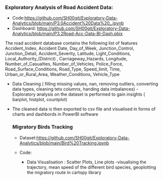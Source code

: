 
### Exploratory Analysis of Road Accident Data:
- Code:https://github.com/SH00git/Exploratory-Data-Analytics/blob/main/P3.0Accident%20Data%20_.ipynb
- Dashboard: https://github.com/SH00git/Exploratory-Data-Analytics/blob/main/P3.2Road-Acc-Data-BI-Dash.pbix
  
The road accident database contains the following list of features
 Accident_Index, Accident Date, Day_of_Week, Junction_Control, Junction_Detail, Accident_Severity,  Latitude,  Light_Conditions, Local_Authority_(District) , Carriageway_Hazards, Longitude,  Number_of_Casualties, Number_of_Vehicles, Police_Force, Road_Surface_Conditions, Road_Type, Speed_limit, Time, Urban_or_Rural_Area, Weather_Conditions, Vehicle_Type                

- Data Cleaning ( filling missing values, nan, removing outliers, converting data types, cleaning tetx columns, handing data imbalances)
-Exploratory analysis on the dataset is performed to gain insights ( barplot, histplot, countplot)
- The cleaned data is then exported to csv file and visualised in forms of charts and dashbords in PowerBI software

  ### Migratory Birds Tracking
  - Dataset:https://github.com/SH00git/Exploratory-Data-Analytics/blob/main/Bird%20Tracking.ipynb
  - Code:

    - Data Visualisation : Scatter Plots, Line plots -visualising the trajectory, mean speed of the different bird species, geoplotting the migratory route in cartopy library
  
  

